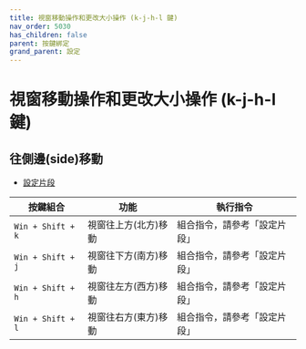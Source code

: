 ```yaml
---
title: 視窗移動操作和更改大小操作 (k-j-h-l 鍵)
nav_order: 5030
has_children: false
parent: 按鍵綁定
grand_parent: 設定
---
```



# 視窗移動操作和更改大小操作 (k-j-h-l 鍵)


## 往側邊(side)移動

* [設定片段](https://github.com/samwhelp/ultramarine-lxqt-adjustment/blob/main/prototype/main/lxqt-config/Main/asset/overlay/etc/skel/.config/openbox/helper/share/gen/openbox-gen-rc/Section/Keybind/WindowBeginMove.php#L10-L45)

| 按鍵組合          | 功能           | 執行指令              |
| ----------------- | -------------- | ---------------------------- |
| `Win + Shift + k` | 視窗往上方(北方)移動 | 組合指令，請參考「設定片段」 |
| `Win + Shift + j` | 視窗往下方(南方)移動 | 組合指令，請參考「設定片段」 |
| `Win + Shift + h` | 視窗往左方(西方)移動 | 組合指令，請參考「設定片段」 |
| `Win + Shift + l` | 視窗往右方(東方)移動 | 組合指令，請參考「設定片段」 |
